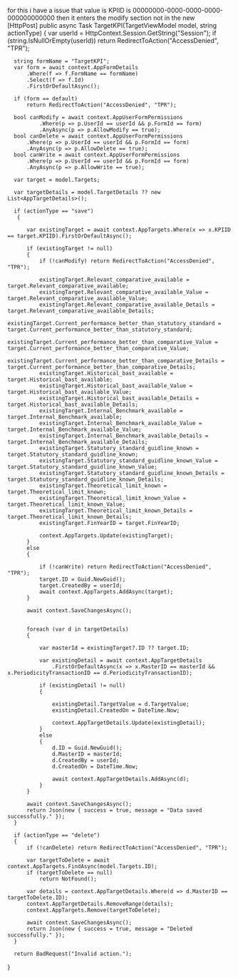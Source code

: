 for this i have a issue that value is KPIID is 00000000-0000-0000-0000-000000000000 then it enters the modify section not in the new  
 [HttpPost]
  public async Task<IActionResult> TargetKPI(TargetViewModel model, string actionType)
  {
      var userId = HttpContext.Session.GetString("Session");
      if (string.IsNullOrEmpty(userId))
          return RedirectToAction("AccessDenied", "TPR");

      string formName = "TargetKPI";
      var form = await context.AppFormDetails
          .Where(f => f.FormName == formName)
          .Select(f => f.Id)
          .FirstOrDefaultAsync();

      if (form == default)
          return RedirectToAction("AccessDenied", "TPR");

      bool canModify = await context.AppUserFormPermissions
              .Where(p => p.UserId == userId && p.FormId == form)
              .AnyAsync(p => p.AllowModify == true);
      bool canDelete = await context.AppUserFormPermissions
          .Where(p => p.UserId == userId && p.FormId == form)
          .AnyAsync(p => p.AllowDelete == true);
      bool canWrite = await context.AppUserFormPermissions
          .Where(p => p.UserId == userId && p.FormId == form)
          .AnyAsync(p => p.AllowWrite == true);

      var target = model.Targets;

      var targetDetails = model.TargetDetails ?? new List<AppTargetDetails>();

      if (actionType == "save")
       {

          var existingTarget = await context.AppTargets.Where(x => x.KPIID == target.KPIID).FirstOrDefaultAsync();                    

          if (existingTarget != null)
          {
              if (!canModify) return RedirectToAction("AccessDenied", "TPR");

              existingTarget.Relevant_comparative_available = target.Relevant_comparative_available;
              existingTarget.Relevant_comparative_available_Value = target.Relevant_comparative_available_Value;
              existingTarget.Relevant_comparative_available_Details = target.Relevant_comparative_available_Details;
              existingTarget.Current_performance_better_than_statutory_standard = target.Current_performance_better_than_statutory_standard;
              existingTarget.Current_performance_better_than_comparative_Value = target.Current_performance_better_than_comparative_Value;
              existingTarget.Current_performance_better_than_comparative_Details = target.Current_performance_better_than_comparative_Details;
              existingTarget.Historical_bast_available = target.Historical_bast_available;
              existingTarget.Historical_bast_available_Value = target.Historical_bast_available_Value;
              existingTarget.Historical_bast_available_Details = target.Historical_bast_available_Details;
              existingTarget.Internal_Benchmark_available = target.Internal_Benchmark_available;
              existingTarget.Internal_Benchmark_available_Value = target.Internal_Benchmark_available_Value;
              existingTarget.Internal_Benchmark_available_Details = target.Internal_Benchmark_available_Details;
              existingTarget.Statutory_standard_guidline_known = target.Statutory_standard_guidline_known;
              existingTarget.Statutory_standard_guidline_known_Value = target.Statutory_standard_guidline_known_Value;
              existingTarget.Statutory_standard_guidline_known_Details = target.Statutory_standard_guidline_known_Details;
              existingTarget.Theoretical_limit_known = target.Theoretical_limit_known;
              existingTarget.Theoretical_limit_known_Value = target.Theoretical_limit_known_Value;
              existingTarget.Theoretical_limit_known_Details = target.Theoretical_limit_known_Details;
              existingTarget.FinYearID = target.FinYearID;

              context.AppTargets.Update(existingTarget);
          }
          else
          {
          
              if (!canWrite) return RedirectToAction("AccessDenied", "TPR");
              target.ID = Guid.NewGuid();
              target.CreatedBy = userId;
              await context.AppTargets.AddAsync(target);
          }

          await context.SaveChangesAsync();


          foreach (var d in targetDetails)
          {
             
              var masterId = existingTarget?.ID ?? target.ID;

              var existingDetail = await context.AppTargetDetails
                  .FirstOrDefaultAsync(x => x.MasterID == masterId && x.PeriodicityTransactionID == d.PeriodicityTransactionID);

              if (existingDetail != null)
              {
               
                  existingDetail.TargetValue = d.TargetValue;
                  existingDetail.CreatedOn = DateTime.Now;

                  context.AppTargetDetails.Update(existingDetail);
              }
              else
              {                      
                  d.ID = Guid.NewGuid();
                  d.MasterID = masterId;
                  d.CreatedBy = userId;
                  d.CreatedOn = DateTime.Now;

                  await context.AppTargetDetails.AddAsync(d);
              }
          }

          await context.SaveChangesAsync();
          return Json(new { success = true, message = "Data saved successfully." });
      }

      if (actionType == "delete")
      {
          if (!canDelete) return RedirectToAction("AccessDenied", "TPR");

          var targetToDelete = await context.AppTargets.FindAsync(model.Targets.ID);
          if (targetToDelete == null)
              return NotFound();

          var details = context.AppTargetDetails.Where(d => d.MasterID == targetToDelete.ID);
          context.AppTargetDetails.RemoveRange(details);
          context.AppTargets.Remove(targetToDelete);

          await context.SaveChangesAsync();
          return Json(new { success = true, message = "Deleted successfully." });
      }

      return BadRequest("Invalid action.");
  }
